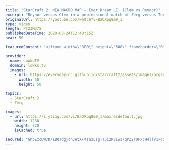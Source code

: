 ```yaml
---
title: "StarCraft 2: NEW MACRO MAP - Ever Dream LE! (Clem vs Reynor)"
excerpt: "Reynor versus Clem in a professional match of Zerg versus Terran in StarCraft 2. This game takes place on the final of the new 1v1 ladder maps called 'Ever Dream LE'. This is a very nice macro map that's smaller than maps that we have had on the ladder in the past. It forces a different playstyle out"
originalUrl: https://youtube.com/watch?v=BaOXpq8m9_I
type: video
length: PT23M37S
publishedDateTime: 2020-03-24T12:40:15Z
heat: 50

featuredContent: "<iframe width=\"800\" height=\"500\" frameborder=\"0\" src=\"https://www.youtube.com/embed/BaOXpq8m9_I\" allow=\"accelerometer; autoplay; encrypted-media; gyroscope; picture-in-picture\" allowfullscreen></iframe>"

provider:
  name: LowkoTV
  domain: lowko.tv
  images:
    - url: https://everyday-cc.github.io/starcraft2/assets/images/organizations/lowko.tv-50x50.jpg
      width: 50
      height: 50

topics:
  - StarCraft 2
  - Zerg

images:
  - url: https://i.ytimg.com/vi/BaOXpq8m9_I/maxresdefault.jpg
    width: 1280
    height: 720
    isCached: true

secured: "GhpEzcDW/D/1BQTdgjchJetXF4sGzLsgTT5i2RvIwz/qPZ2rUFxcH4llV1+d5LXFz9+zsrc7X7Y90V8L1c+S3iSOYZETQ3ELQPPTP/zOdugCxkZDUvXUL7qkq+MrfwSyZOMc/v8nvC7bAGPvwlj1B07FaYBaHWif51MvPr66wM9SyhbKDHeXxKKJ4vtxbKpGYYhvE3DZOSqqhsTXkS1t9cKUaAZIMVh/XQ09by9tjhUbeOkhmoSgWq6pugVTa2aCh1UC8GKUfnUXnLTze2Iab2GqgLtV0kzXoYcFhEoBHYrVvbnqhV2tR7aidyeZQZaohsYj/1tawhGa7fCcK1hImuzMeThSrm5lfAVlMzWhaQn1k3A+bZHl5ndbwz73VFVHd/EwnfgMfPwalpGFF6zyhN7xtXdGP1+L1uQQna3AbGw=;nXkk+CvodFW9or9GsPmraA=="
---
```


